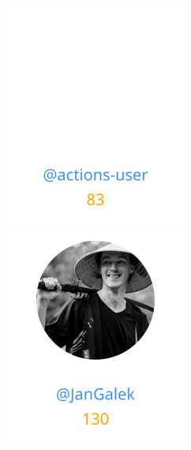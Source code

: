 
<div>
<span>
  <a href="https://github.com/actions-user"><img src="https://raw.githubusercontent.com/gouef/gouef.github.io/refs/heads/contributors-svg/.github/contributors/actions-user.svg" alt="actions-user" /></a>
</span>
<span>
  <a href="https://github.com/JanGalek"><img src="https://raw.githubusercontent.com/gouef/gouef.github.io/refs/heads/contributors-svg/.github/contributors/JanGalek.svg" alt="JanGalek" /></a>
</span>
</div>

